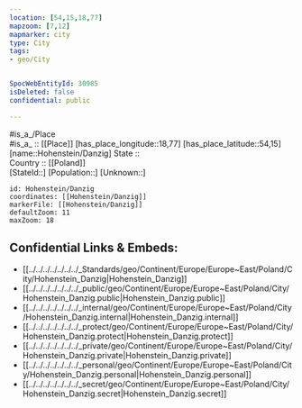 ```yaml
---
location: [54,15,18,77] 
mapzoom: [7,12] 
mapmarker: city 
type: City
tags:
- geo/City


SpocWebEntityId: 30985
isDeleted: false
confidential: public

---
```

#is_a_/Place  
#is_a_ :: [[Place]] 
[has_place_longitude::18,77] 
[has_place_latitude::54,15] 
[name::Hohenstein/Danzig] 
State ::  
Country :: [[Poland]]  
[StateId::] 
[Population::] 
[Unknown::] 


```leaflet
id: Hohenstein/Danzig
coordinates: [[Hohenstein/Danzig]] 
markerFile: [[Hohenstein/Danzig]] 
defaultZoom: 11 
maxZoom: 18
```


## Confidential Links & Embeds: 
- [[../../../../../../../_Standards/geo/Continent/Europe/Europe~East/Poland/City/Hohenstein_Danzig|Hohenstein_Danzig]] 
- [[../../../../../../../_public/geo/Continent/Europe/Europe~East/Poland/City/Hohenstein_Danzig.public|Hohenstein_Danzig.public]] 
- [[../../../../../../../_internal/geo/Continent/Europe/Europe~East/Poland/City/Hohenstein_Danzig.internal|Hohenstein_Danzig.internal]] 
- [[../../../../../../../_protect/geo/Continent/Europe/Europe~East/Poland/City/Hohenstein_Danzig.protect|Hohenstein_Danzig.protect]] 
- [[../../../../../../../_private/geo/Continent/Europe/Europe~East/Poland/City/Hohenstein_Danzig.private|Hohenstein_Danzig.private]] 
- [[../../../../../../../_personal/geo/Continent/Europe/Europe~East/Poland/City/Hohenstein_Danzig.personal|Hohenstein_Danzig.personal]] 
- [[../../../../../../../_secret/geo/Continent/Europe/Europe~East/Poland/City/Hohenstein_Danzig.secret|Hohenstein_Danzig.secret]] 

